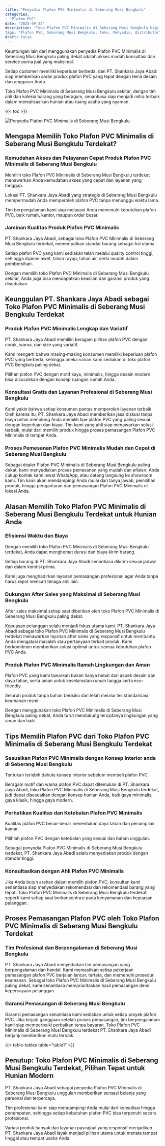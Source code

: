 ```yaml
---
title: "Penyedia Plafon PVC Minimalis di Seberang Musi Bengkulu"
categories: 
- "Plafon-PVC"
date: "2025-09-22"
description: "Toko Plafon PVC Minimalis di Seberang Musi Bengkulu bagi hunian, office, dan toko. Produk terbaik, variasi motif, variasi warna modern, beserta servis penempatan dikerjakan oleh tim profesional dan garansi resmi!|Layanan penyediaan Plafon PVC Minimalis di Seberang Musi Bengkulu untuk kebutuhan tempat tinggal, office, maupun toko, dengan material berkualitas dan instalasi oleh tim berpengalaman dan jaminan resmi.|Pilihan Plafon PVC Minimalis di Seberang Musi Bengkulu yang andal bagi hunian, office, dan toko, bersama material terbaik dan instalasi oleh tenaga ahli ahli serta kepastian resmi.|Distribusi Plafon PVC Minimalis di Seberang Musi Bengkulu untuk rumah, kantor, serta ritel, beserta plafon berkualitas dan pemasangan oleh tim ahli, lengkap beserta garansi resmi.}"
tags: "Plafon PVC, Seberang Musi Bengkulu, toko, Penyedia, distributor"
draft: false
---
```


Keuntungan lain dari menggunakan penyedia Plafon PVC Minimalis di Seberang Musi Bengkulu paling dekat adalah akses mudah konsultasi dan service purna jual yang maksimal.

Setiap customer memiliki keperluan berbeda, dan PT. Shankara Jaya Abadi siap memberikan saran produk plafon PVC yang tepat dengan tema desain dan anggaran Anda.

Toko Plafon PVC Minimalis di Seberang Musi Bengkulu sekitar, dengan tim ahli dan koleksi barang yang beragam, senantiasa siap menjadi mitra terbaik dalam merealisasikan hunian atau ruang usaha yang nyaman.

{{< toc >}}

![Penyedia Plafon PVC Minimalis di Seberang Musi Bengkulu](/images/Plafon-PVC/Penyedia-Plafon-PVC-Minimalis-di-Seberang-Musi-Bengkulu.png)


## Mengapa Memilih Toko Plafon PVC Minimalis di Seberang Musi Bengkulu Terdekat?

### Kemudahan Akses dan Pelayanan Cepat Produk Plafon PVC Minimalis di Seberang Musi Bengkulu

Memilih toko Plafon PVC Minimalis di Seberang Musi Bengkulu terdekat menawarkan Anda kemudahan akses yang cepat dan layanan yang tanggap.

Lokasi PT. Shankara Jaya Abadi yang strategis di Seberang Musi Bengkulu mempermudah Anda memperoleh plafon PVC tanpa menunggu waktu lama.

Tim berpengalaman kami siap melayani Anda memenuhi kebutuhan plafon PVC, baik rumah, kantor, maupun order besar.

### Jaminan Kualitas Produk Plafon PVC Minimalis

PT. Shankara Jaya Abadi, sebagai toko Plafon PVC Minimalis di Seberang Musi Bengkulu terdekat, menempatkan standar barang sebagai hal utama.

Setiap plafon PVC yang kami sediakan telah melalui quality control tinggi, sehingga dijamin awet, tahan rayap, tahan air, serta mudah dalam pembersihan.

Dengan memilih toko Plafon PVC Minimalis di Seberang Musi Bengkulu sekitar, Anda juga bisa mendapatkan keaslian dan garansi produk yang disediakan.

## Keunggulan PT. Shankara Jaya Abadi sebagai Toko Plafon PVC Minimalis di Seberang Musi Bengkulu Terdekat

### Produk Plafon PVC Minimalis Lengkap dan Variatif

PT. Shankara Jaya Abadi memiliki beragam pilihan plafon PVC dengan corak, warna, dan size yang variatif.

Kami mengerti bahwa masing-masing konsumen memiliki keperluan plafon PVC yang berbeda, sehingga aneka varian kami sediakan di toko plafon PVC Bengkulu paling dekat.

Pilihan plafon PVC dengan motif kayu, minimalis, hingga desain modern bisa dicocokkan dengan konsep ruangan rumah Anda.

### Konsultasi Gratis dan Layanan Profesional di Seberang Musi Bengkulu

Kami yakin bahwa setiap konsumen pantas memperoleh layanan terbaik. Oleh karena itu, PT. Shankara Jaya Abadi memberikan jasa diskusi tanpa biaya untuk menolong Anda memilih tipe plafon PVC yang paling sesuai dengan keperluan dan biaya. Tim kami yang ahli siap menawarkan solusi terbaik, mulai dari memilih produk hingga proses pemasangan Plafon PVC Minimalis di tempat Anda.

### Proses Pemesanan Plafon PVC Minimalis Mudah dan Cepat di Seberang Musi Bengkulu

Sebagai dealer Plafon PVC Minimalis di Seberang Musi Bengkulu paling dekat, kami menyediakan proses pemesanan yang mudah dan efisien. Anda cukup kontak kami lewat WhatsApp, atau datang langsung ke showroom kami. Tim kami akan mendampingi Anda mulai dari tanya jawab, pemilihan produk, hingga pengantaran dan pemasangan Plafon PVC Minimalis di lokasi Anda.

## Alasan Memilih Toko Plafon PVC Minimalis di Seberang Musi Bengkulu Terdekat untuk Hunian Anda

### Efisiensi Waktu dan Biaya

Dengan memilih toko Plafon PVC Minimalis di Seberang Musi Bengkulu terdekat, Anda dapat menghemat durasi dan biaya kirim barang.

Setiap barang di PT. Shankara Jaya Abadi senantiasa dikirim sesuai jadwal dan dalam kondisi prima.

Kami juga menghadirkan layanan pemasangan profesional agar Anda tanpa harus repot mencari tenaga ahli lain.

### Dukungan After Sales yang Maksimal di Seberang Musi Bengkulu

After sales maksimal setiap saat diberikan oleh toko Plafon PVC Minimalis di Seberang Musi Bengkulu paling dekat.

Kepuasan pelanggan selalu menjadi fokus utama kami. PT. Shankara Jaya Abadi sebagai toko Plafon PVC Minimalis di Seberang Musi Bengkulu terdekat menawarkan layanan after sales yang responsif untuk membantu Anda mengatasi masalah atau pertanyaan terkait produk. Kami berkomitmen memberikan solusi optimal untuk semua kebutuhan plafon PVC Anda.

### Produk Plafon PVC Minimalis Ramah Lingkungan dan Aman

Plafon PVC yang kami tawarkan bukan hanya hebat dari aspek desain dan daya tahan, serta aman untuk keselamatan rumah tangga serta eco-friendly.

Seluruh produk tanpa bahan berisiko dan telah melalui tes standarisasi keamanan resmi.

Dengan menggunakan toko Plafon PVC Minimalis di Seberang Musi Bengkulu paling dekat, Anda turut mendukung terciptanya lingkungan yang aman dan baik.

## Tips Memilih Plafon PVC dari Toko Plafon PVC Minimalis di Seberang Musi Bengkulu Terdekat

### Sesuaikan Plafon PVC Minimalis dengan Konsep Interior anda di Seberang Musi Bengkulu

Tentukan terlebih dahulu konsep interior sebelum membeli plafon PVC.

Beragam motif dan warna plafon PVC dapat ditemukan di PT. Shankara Jaya Abadi, toko Plafon PVC Minimalis di Seberang Musi Bengkulu terdekat, jadi dapat disesuaikan dengan konsep hunian Anda, baik gaya minimalis, gaya klasik, hingga gaya modern.

### Perhatikan Kualitas dan Ketebalan Plafon PVC Minimalis

Kualitas plafon PVC benar-benar menentukan daya tahan dan penampilan kamar.

Pilihlah plafon PVC dengan ketebalan yang sesuai dan bahan unggulan.

Sebagai penyedia Plafon PVC Minimalis di Seberang Musi Bengkulu terdekat, PT. Shankara Jaya Abadi selalu menyediakan produk dengan standar tinggi.

### Konsultasikan dengan Ahli Plafon PVC Minimalis

Jika Anda butuh arahan dalam memilih plafon PVC, konsultan kami senantiasa siap menyediakan rekomendasi dan rekomendasi barang yang tepat. Toko Plafon PVC Minimalis di Seberang Musi Bengkulu terdekat seperti kami setiap saat berkonsentrasi pada kenyamanan dan kepuasan pelanggan.

## Proses Pemasangan Plafon PVC oleh Toko Plafon PVC Minimalis di Seberang Musi Bengkulu Terdekat

### Tim Profesional dan Berpengalaman di Seberang Musi Bengkulu

PT. Shankara Jaya Abadi menyediakan tim pemasangan yang berpengalaman dan handal. Kami memastikan setiap pekerjaan pemasangan plafon PVC berjalan lancar, tertata, dan memenuhi prosedur keamanan. Sebagai toko Plafon PVC Minimalis di Seberang Musi Bengkulu paling dekat, kami senantiasa memprioritaskan hasil pemasangan demi kepercayaan pelanggan.

### Garansi Pemasangan di Seberang Musi Bengkulu

Garansi pemasangan senantiasa kami sediakan untuk setiap proyek plafon PVC. Jika terjadi gangguan setelah proses pemasangan, tim berpengalaman kami siap memperbaiki perbaikan tanpa bayaran. Toko Plafon PVC Minimalis di Seberang Musi Bengkulu terdekat PT. Shankara Jaya Abadi berjanji memberikan mutu terbaik.

{{< table-tables table="table1" >}}

## Penutup: Toko Plafon PVC Minimalis di Seberang Musi Bengkulu Terdekat, Pilihan Tepat untuk Hunian Modern

PT. Shankara Jaya Abadi sebagai penyedia Plafon PVC Minimalis di Seberang Musi Bengkulu unggulan memberikan sensasi belanja yang personal dan terpercaya.

Tim profesional kami siap mendampingi Anda mulai dari konsultasi hingga penempatan, sehingga setiap kebutuhan plafon PVC bisa terpenuhi secara profesional.

Variasi produk banyak dan layanan pascajual yang responsif menjadikan PT. Shankara Jaya Abadi layak menjadi pilihan utama untuk menata tempat tinggal atau tempat usaha Anda.